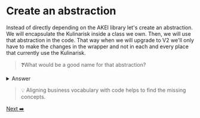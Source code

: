 # Create an abstraction

Instead of directly depending on the AKEI library let's create an abstraction. We will encapsulate the Kulinarisk inside a class we own.
Then, we will use that abstraction in the code. That way when we will upgrade to V2 we'll only have to make the changes in the wrapper and not in each and every place that currently use the Kulinarisk.

>❓What would be a good name for that abstraction?

<details>
  <summary>Answer</summary>
Based on the documentation provided by our test names a good name for the abstraction could be "Four".
</details>

>💡 Aligning business vocabulary with code helps to find the missing concepts.

[Next ➡️](./introduce-the-wrapper.md)